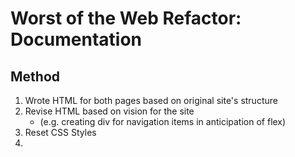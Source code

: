 # Worst of the Web Refactor: Documentation

## Method
1. Wrote HTML for both pages based on original site's structure
2. Revise HTML based on vision for the site
    *   (e.g. creating div for navigation items in anticipation of flex)
3. Reset CSS Styles
4. 


